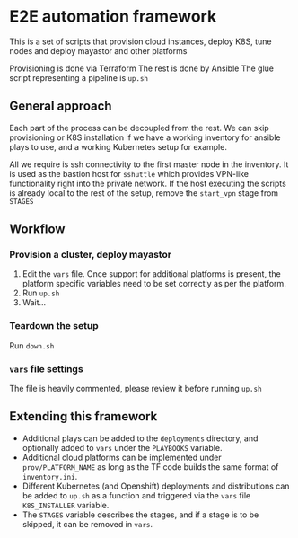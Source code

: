 # E2E automation framework

This is a set of scripts that provision cloud instances, deploy K8S, tune nodes and deploy mayastor and other platforms

Provisioning is done via Terraform
The rest is done by Ansible
The glue script representing a pipeline is `up.sh`

## General approach

Each part of the process can be decoupled from the rest. We can skip provisioning or K8S installation if we have a working inventory for ansible plays to use, and a working Kubernetes setup for example.

All we require is ssh connectivity to the first master node in the inventory. It is used as the bastion host for `sshuttle` which provides VPN-like functionality right into the private network. If the host executing the scripts is already local to the rest of the setup, remove the `start_vpn` stage from `STAGES`

## Workflow

### Provision a cluster, deploy mayastor

1. Edit the `vars` file. Once support for additional platforms is present, the platform specific variables need to be set correctly as per the platform.
2. Run `up.sh`
3. Wait...

### Teardown the setup

Run `down.sh`

### `vars` file settings

The file is heavily commented, please review it before running `up.sh`
## Extending this framework

- Additional plays can be added to the `deployments` directory, and optionally added to `vars` under the `PLAYBOOKS` variable.
- Additional cloud platforms can be implemented under `prov/PLATFORM_NAME` as long as the TF code builds the same format of `inventory.ini`.
- Different Kubernetes (and Openshift) deployments and distributions can be added to `up.sh` as a function and triggered via the `vars` file `K8S_INSTALLER` variable.
- The `STAGES` variable describes the stages, and if a stage is to be skipped, it can be removed in `vars`.

